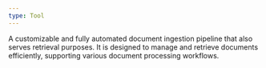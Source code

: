 ```yaml
---
type: Tool
---
```


A customizable and fully automated document ingestion pipeline that also serves retrieval purposes. It is designed to manage and retrieve documents efficiently, supporting various document processing workflows.
